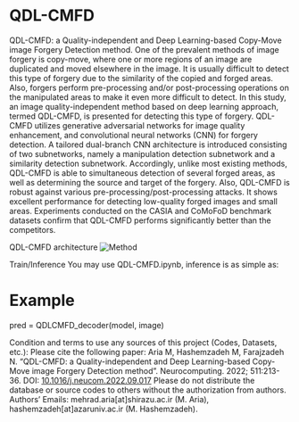 # QDL-CMFD
QDL-CMFD: a Quality-independent and Deep Learning-based Copy-Move image Forgery Detection method.
One of the prevalent methods of image forgery is copy-move, where one or more regions of an image are duplicated and moved elsewhere in the image. It is usually difficult to detect this type of forgery due to the similarity of the copied and forged areas. Also, forgers perform pre-processing and/or post-processing operations on the manipulated areas to make it even more difficult to detect. In this study, an image quality-independent method based on deep learning approach, termed QDL-CMFD, is presented for detecting this type of forgery. QDL-CMFD utilizes generative adversarial networks for image quality enhancement, and convolutional neural networks (CNN) for forgery detection. A tailored dual-branch CNN architecture is introduced consisting of two subnetworks, namely a manipulation detection subnetwork and a similarity detection subnetwork. Accordingly, unlike most existing methods, QDL-CMFD is able to simultaneous detection of several forged areas, as well as determining the source and target of the forgery. Also, QDL-CMFD is robust against various pre-processing/post-processing attacks. It shows excellent performance for detecting low-quality forged images and small areas. Experiments conducted on the CASIA and CoMoFoD benchmark datasets confirm that QDL-CMFD performs significantly better than the competitors.

QDL-CMFD architecture
![Method](https://github.com/M-Hashemzadeh/QDL-CMFD/assets/59253242/cfb7fa4a-2574-49ea-a11f-4024d16881cb)

Train/Inference
You may use QDL-CMFD.ipynb, inference is as simple as:

# Example
pred = QDLCMFD_decoder(model, image)

Condition and terms to use any sources of this project (Codes, Datasets, etc.):
Please cite the following paper:
Aria M, Hashemzadeh M, Farajzadeh N.
“QDL-CMFD: a Quality-independent and Deep Learning-based Copy-Move image Forgery Detection method”.
Neurocomputing. 2022; 511:213-36.
DOI: [10.1016/j.neucom.2022.09.017](https://doi.org/10.1016/j.neucom.2022.09.017)
Please do not distribute the database or source codes to others without the authorization from authors. Authors’ Emails: mehrad.aria[at]shirazu.ac.ir (M. Aria), hashemzadeh[at]azaruniv.ac.ir (M. Hashemzadeh).

